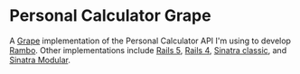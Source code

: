 # Personal Calculator Grape
A [Grape](https://github.com/ruby-grape/grape) implementation of the Personal Calculator API I'm using to develop [Rambo](https://github.com/danascheider/rambo). Other implementations include [Rails 5](https://github.com/danascheider/personal_calculator), [Rails 4](https://github.com/danascheider/personal_calculator_rails_4), [Sinatra classic](https://github.com/danascheider/personal_calculator_sinatra), and [Sinatra Modular](https://github.com/danascheider/personal_calculator_sinatra_modular).